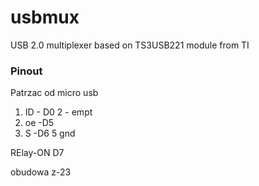 # usbmux
USB 2.0 multiplexer based on TS3USB221 module from TI



### Pinout
Patrzac od micro usb 
1. ID -  D0
2 - empt
3. oe  -D5
4. S -D6
5 gnd

RElay-ON D7

obudowa z-23
